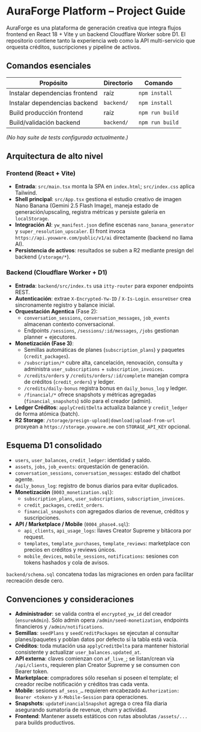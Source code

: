 # AuraForge Platform – Project Guide

AuraForge es una plataforma de generación creativa que integra flujos frontend en React 18 + Vite y un backend Cloudflare Worker sobre D1. El repositorio contiene tanto la experiencia web como la API multi-servicio que orquesta créditos, suscripciones y pipeline de activos.

## Comandos esenciales

| Propósito | Directorio | Comando |
| --- | --- | --- |
| Instalar dependencias frontend | raíz | `npm install` |
| Instalar dependencias backend | `backend/` | `npm install` |
| Build producción frontend | raíz | `npm run build` |
| Build/validación backend | `backend/` | `npm run build` |

*(No hay suite de tests configurada actualmente.)*

## Arquitectura de alto nivel

### Frontend (React + Vite)
- **Entrada**: `src/main.tsx` monta la SPA en `index.html`; `src/index.css` aplica Tailwind.
- **Shell principal**: `src/App.tsx` gestiona el estudio creativo de imagen Nano Banana (Gemini 2.5 Flash Image), maneja estado de generación/upscaling, registra métricas y persiste galería en `localStorage`.
- **Integración AI**: `yw_manifest.json` define escenas `nano_banana_generator` y `super_resolution_upscaler`. El front invoca `https://api.youware.com/public/v1/ai` directamente (backend no llama AI).
- **Persistencia de activos**: resultados se suben a R2 mediante presign del backend (`/storage/*`).

### Backend (Cloudflare Worker + D1)
- **Entrada**: `backend/src/index.ts` usa `itty-router` para exponer endpoints REST.
- **Autenticación**: extrae `X-Encrypted-Yw-ID` / `X-Is-Login`. `ensureUser` crea sincronamente registro y balance inicial.
- **Orquestación Agentica** (Fase 2):
  - `conversation_sessions`, `conversation_messages`, `job_events` almacenan contexto conversacional.
  - Endpoints `/sessions`, `/sessions/:id/messages`, `/jobs` gestionan planner + ejecutores.
- **Monetización (Fase 3)**:
  - Semillas automáticas de planes (`subscription_plans`) y paquetes (`credit_packages`).
  - `/subscription/*` cubre alta, cancelación, renovación, consulta y administra `user_subscriptions` + `subscription_invoices`.
  - `/credits/orders` y `/credits/orders/:id/complete` manejan compra de créditos (`credit_orders`) y ledger.
  - `/credits/daily-bonus` registra bonus en `daily_bonus_log` y ledger.
  - `/financial/*` ofrece snapshots y métricas agregadas (`financial_snapshots`) sólo para el creador (admin).
- **Ledger Créditos**: `applyCreditDelta` actualiza balance y `credit_ledger` de forma atómica (batch).
- **R2 Storage**: `/storage/presign-upload|download|upload-from-url` proxyean a `https://storage.youware.me` con `STORAGE_API_KEY` opcional.

## Esquema D1 consolidado

- `users`, `user_balances`, `credit_ledger`: identidad y saldo.
- `assets`, `jobs`, `job_events`: orquestación de generación.
- `conversation_sessions`, `conversation_messages`: estado del chatbot agente.
- `daily_bonus_log`: registro de bonus diarios para evitar duplicados.
- **Monetización** (`0003_monetization.sql`):
  - `subscription_plans`, `user_subscriptions`, `subscription_invoices`.
  - `credit_packages`, `credit_orders`.
  - `financial_snapshots` con agregados diarios de revenue, créditos y suscripciones.
- **API / Marketplace / Mobile** (`0004_phase4.sql`):
  - `api_clients`, `api_usage_logs`: llaves Creator Supreme y bitácora por request.
  - `templates`, `template_purchases`, `template_reviews`: marketplace con precios en créditos y reviews únicos.
  - `mobile_devices`, `mobile_sessions`, `notifications`: sesiones con tokens hashados y cola de avisos.

`backend/schema.sql` concatena todas las migraciones en orden para facilitar recreación desde cero.

## Convenciones y consideraciones

- **Administrador**: se valida contra el `encrypted_yw_id` del creador (`ensureAdmin`). Sólo admin opera `/admin/seed-monetization`, endpoints financieros y `/admin/notifications`.
- **Semillas**: `seedPlans` y `seedCreditPackages` se ejecutan al consultar planes/paquetes y poblan datos por defecto si la tabla está vacía.
- **Créditos**: toda mutación usa `applyCreditDelta` para mantener historial consistente y actualizar `user_balances.updated_at`.
- **API externa**: claves comienzan con `af_live_`; se listan/crean vía `/api/clients`, requieren plan Creator Supreme y se consumen con Bearer token.
- **Marketplace**: compradores sólo reseñan si poseen el template; el creador recibe notificación y créditos tras cada venta.
- **Mobile**: sesiones `af_sess_…` requieren encabezado `Authorization: Bearer <token>` y `X-Mobile-Session` para operaciones.
- **Snapshots**: `updateFinancialSnapshot` agrega o crea fila diaria asegurando sumatoria de revenue, churn y actividad.
- **Frontend**: Mantener assets estáticos con rutas absolutas `/assets/...` para builds productivos.
